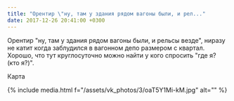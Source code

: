 ```yaml
---
title: "Орентир \"ну, там у здания рядом вагоны были, и рел..."
date: 2017-12-26 20:41:00 +0300
---
```


Орентир "ну, там у здания рядом вагоны были, и рельсы везде", ниразу не катит когда заблудился в вагонном депо размером с квартал. Хорошо, что тут круглосуточно можно найти у кого спросить "где я? (кто я?)".

Карта

{% include media.html f="/assets/vk_photos/3/oaT5Y1Mi-kM.jpg" alt="" %}
